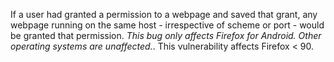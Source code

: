 If a user had granted a permission to a webpage and saved that grant, any webpage running on the same host - irrespective of scheme or port - would be granted that permission. *This bug only affects Firefox for Android. Other operating systems are unaffected.*. This vulnerability affects Firefox < 90.